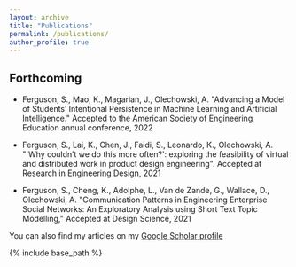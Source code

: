 ```yaml
---
layout: archive
title: "Publications"
permalink: /publications/
author_profile: true
---
```


## Forthcoming

- Ferguson, S., Mao, K., Magarian, J., Olechowski, A. "Advancing a Model of Students’ Intentional
Persistence in Machine Learning and Artificial Intelligence." Accepted to the American Society of
Engineering Education annual conference, 2022

- Ferguson, S., Lai, K., Chen, J., Faidi, S., Leonardo, K., Olechowski, A. "'Why couldn’t we do this more
often?': exploring the feasibility of virtual and distributed work in product design engineering". Accepted at Research in Engineering Design, 2021

- Ferguson, S., Cheng, K., Adolphe, L., Van de Zande, G., Wallace, D., Olechowski, A. "Communication
Patterns in Engineering Enterprise Social Networks: An Exploratory Analysis using Short Text Topic
Modelling," Accepted at Design Science, 2021



<!-- ## Under Review -->



You can also find my articles on my [Google Scholar profile](https://scholar.google.com/citations?user=TXXTPIkAAAAJ&hl=en) 

{% include base_path %}
